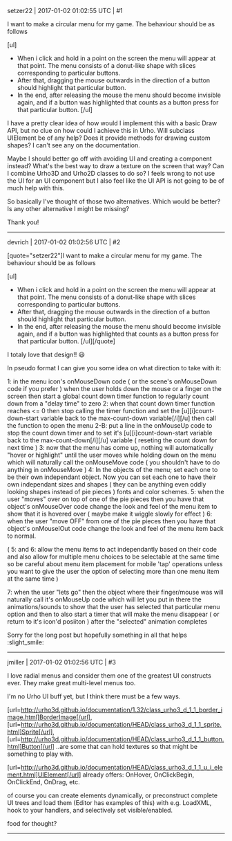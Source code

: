 setzer22 | 2017-01-02 01:02:55 UTC | #1

I want to make a circular menu for my game. The behaviour should be as follows

[ul]
- When i click and hold in a point on the screen the menu will appear at that point. The menu consists of a donut-like shape with slices corresponding to particular buttons. 
- After that, dragging the mouse outwards in the direction of a button should highlight that particular button.
- In the end, after releasing the mouse the menu should become invisible again, and if a button was highlighted that counts as a button press for that particular button.
[/ul]

I have a pretty clear idea of how would I implement this with a basic Draw API, but no clue on how could I achieve this in Urho. Will subclass UIElement be of any help? Does it provide methods for drawing custom shapes? I can't see any on the documentation. 

Maybe I should better go off with avoiding UI and creating a component instead? What's the best way to draw a texture on the screen that way? Can I combine Urho3D and Urho2D classes to do so? I feels wrong to not use the UI for an UI component but I also feel like the UI API is not going to be of much help with this.

So basically I've thought of those two alternatives. Which would be better? Is any other alternative I might be missing?

Thank you!

-------------------------

devrich | 2017-01-02 01:02:56 UTC | #2

[quote="setzer22"]I want to make a circular menu for my game. The behaviour should be as follows

[ul]
- When i click and hold in a point on the screen the menu will appear at that point. The menu consists of a donut-like shape with slices corresponding to particular buttons. 
- After that, dragging the mouse outwards in the direction of a button should highlight that particular button.
- In the end, after releasing the mouse the menu should become invisible again, and if a button was highlighted that counts as a button press for that particular button.
[/ul][/quote]

I totaly love that design!! :smiley:

In pseudo format I can give you some idea on what direction to take with it:

1: in the menu icon's onMouseDown code ( or the scene's onMouseDown code if you prefer ) when the user holds down the mouse or a finger on the screen then start a global count down timer function to regularly count down from a "delay time" to zero
2: when that count down timer function reaches <= 0 then stop calling the timer function and set the [u][i]count-down-start variable back to the max-count-down variable[/i][/u] then call the function to open the menu 
2-B: put a line in the onMouseUp code to stop the count down timer and to set it's [u][i]count-down-start variable back to the max-count-down[/i][/u] variable ( reseting the count down for next time )
3: now that the menu has come up, nothing will automatically "hover or highlight" until the user moves while holding down on the menu which will naturally call the onMouseMove code ( you shouldn't have to do anything in onMouseMove )
4: In the objects of the menu; set each one to be their own independant object.  Now you can set each one to have their own independant sizes and shapes ( they can be anything even oddly looking shapes instead of pie pieces ) fonts and color schemes.
5: when the user "moves" over on top of one of the pie pieces then you have that object's onMouseOver code change the look and feel of the menu item to show that it is hovered over ( maybe make it wiggle slowly for effect )
6: when the user "move OFF" from one of the pie pieces then you have that object's onMouseIOut code change the look and feel of the menu item back to normal.

( 5: and 6: allow the menu items to act independantly based on their code and also allow for multiple menu choices to be selectable at the same time so be careful about menu item placement for mobile 'tap' operations unless you want to give the user the option of selecting more than one menu item at the same time )

7: when the user "lets go" then the object where their finger/mouse was will naturally call it's onMouseUp code which will let you put in there the animations/sounds to show that the user has selected that particular menu option and then to also start a timer that will make the menu disappear ( or return to it's icon'd posiiton ) after the "selected" animation completes

Sorry for the long post but hopefully something in all that helps :slight_smile:

-------------------------

jmiller | 2017-01-02 01:02:56 UTC | #3

I love radial menus and consider them one of the greatest UI constructs ever.  They make great multi-level menus too.

I'm no Urho UI buff yet, but I think there must be a few ways.

[url=http://urho3d.github.io/documentation/1.32/class_urho3_d_1_1_border_image.html]BorderImage[/url], [url=http://urho3d.github.io/documentation/HEAD/class_urho3_d_1_1_sprite.html]Sprite[/url], [url=http://urho3d.github.io/documentation/HEAD/class_urho3_d_1_1_button.html]Button[/url] ..are some that can hold textures so that might be something to play with.

[url=http://urho3d.github.io/documentation/HEAD/class_urho3_d_1_1_u_i_element.html]UIElement[/url] already offers:
OnHover, OnClickBegin, OnClickEnd, OnDrag, etc.

of course you can create elements dynamically, or preconstruct complete UI trees and load them (Editor has examples of this) with e.g. LoadXML, hook to your handlers, and selectively set visible/enabled.

food for thought?

-------------------------

